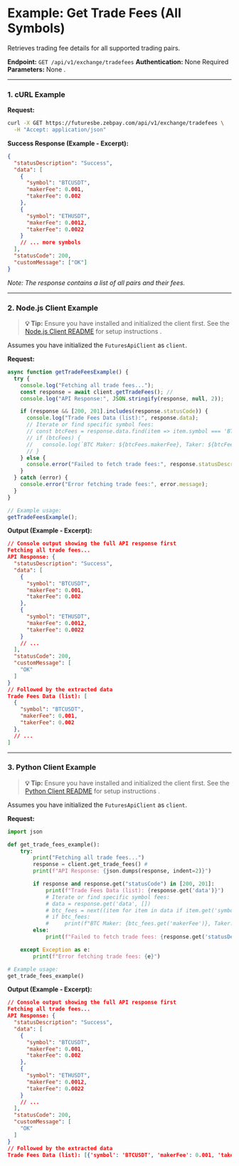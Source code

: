 # Example: Get Trade Fees (All Symbols)

Retrieves trading fee details for all supported trading pairs.

**Endpoint:** `GET /api/v1/exchange/tradefees`
**Authentication:** None Required
**Parameters:** None .

---

### 1. cURL Example

**Request:**

```bash
curl -X GET https://futuresbe.zebpay.com/api/v1/exchange/tradefees \
  -H "Accept: application/json"
```

**Success Response (Example - Excerpt):**

```json
{
  "statusDescription": "Success",
  "data": [
    {
      "symbol": "BTCUSDT",
      "makerFee": 0.001,
      "takerFee": 0.002
    },
    {
      "symbol": "ETHUSDT",
      "makerFee": 0.0012,
      "takerFee": 0.0022
    }
    // ... more symbols
  ],
  "statusCode": 200,
  "customMessage": ["OK"]
}
```
*Note: The response contains a list of all pairs and their fees.*

---

### 2. Node.js Client Example

> **💡 Tip:** Ensure you have installed and initialized the client first. See the [Node.js Client README](../../../clients/rest-http/node/README.md) for setup instructions .

Assumes you have initialized the `FuturesApiClient` as `client`.

**Request:**

```javascript
async function getTradeFeesExample() {
  try {
    console.log("Fetching all trade fees...");
    const response = await client.getTradeFees(); //
    console.log("API Response:", JSON.stringify(response, null, 2));

    if (response && [200, 201].includes(response.statusCode)) {
      console.log("Trade Fees Data (list):", response.data);
      // Iterate or find specific symbol fees:
      // const btcFees = response.data.find(item => item.symbol === 'BTCUSDT');
      // if (btcFees) {
      //   console.log(`BTC Maker: ${btcFees.makerFee}, Taker: ${btcFees.takerFee}`);
      // }
    } else {
      console.error("Failed to fetch trade fees:", response.statusDescription);
    }
  } catch (error) {
    console.error("Error fetching trade fees:", error.message);
  }
}

// Example usage:
getTradeFeesExample();
```

**Output (Example - Excerpt):**

```json
// Console output showing the full API response first
Fetching all trade fees...
API Response: {
  "statusDescription": "Success",
  "data": [
    {
      "symbol": "BTCUSDT",
      "makerFee": 0.001,
      "takerFee": 0.002
    },
    {
      "symbol": "ETHUSDT",
      "makerFee": 0.0012,
      "takerFee": 0.0022
    }
    // ...
  ],
  "statusCode": 200,
  "customMessage": [
    "OK"
  ]
}
// Followed by the extracted data
Trade Fees Data (list): [
  {
    "symbol": "BTCUSDT",
    "makerFee": 0.001,
    "takerFee": 0.002
  },
  // ...
]
```

---

### 3. Python Client Example

> **💡 Tip:** Ensure you have installed and initialized the client first. See the [Python Client README](../../../clients/rest-http/python/README.md) for setup instructions .

Assumes you have initialized the `FuturesApiClient` as `client`.

**Request:**

```python
import json

def get_trade_fees_example():
    try:
        print("Fetching all trade fees...")
        response = client.get_trade_fees() #
        print(f"API Response: {json.dumps(response, indent=2)}")

        if response and response.get("statusCode") in [200, 201]:
            print(f"Trade Fees Data (list): {response.get('data')}")
            # Iterate or find specific symbol fees:
            # data = response.get('data', [])
            # btc_fees = next((item for item in data if item.get('symbol') == 'BTCUSDT'), None)
            # if btc_fees:
            #     print(f"BTC Maker: {btc_fees.get('makerFee')}, Taker: {btc_fees.get('takerFee')}")
        else:
            print(f"Failed to fetch trade fees: {response.get('statusDescription')}")

    except Exception as e:
        print(f"Error fetching trade fees: {e}")

# Example usage:
get_trade_fees_example()
```

**Output (Example - Excerpt):**

```json
// Console output showing the full API response first
Fetching all trade fees...
API Response: {
  "statusDescription": "Success",
  "data": [
    {
      "symbol": "BTCUSDT",
      "makerFee": 0.001,
      "takerFee": 0.002
    },
    {
      "symbol": "ETHUSDT",
      "makerFee": 0.0012,
      "takerFee": 0.0022
    }
    // ...
  ],
  "statusCode": 200,
  "customMessage": [
    "OK"
  ]
}
// Followed by the extracted data
Trade Fees Data (list): [{'symbol': 'BTCUSDT', 'makerFee': 0.001, 'takerFee': 0.002}, ...]
```
